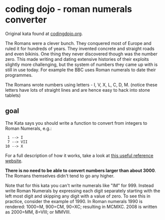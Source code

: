 # coding dojo - roman numerals converter

Original kata found at [codingdojo.org](http://codingdojo.org/cgi-bin/index.pl?KataRomanNumerals).

The Romans were a clever bunch. They conquered most of Europe and ruled it for hundreds of years. They invented concrete and straight roads and even bikinis. One thing they never discovered though was the number zero. This made writing and dating extensive histories of their exploits slightly more challenging, but the system of numbers they came up with is still in use today. For example the BBC uses Roman numerals to date their programmes.

The Romans wrote numbers using letters - I, V, X, L, C, D, M. (notice these letters have lots of straight lines and are hence easy to hack into stone tablets)

## goal

 The Kata says you should write a function to convert from integers to Roman Numerals, e.g.:
```
 1 --> I
 7 --> VII
10 --> X
```

For a full description of how it works, take a look at [this useful reference website](http://www.novaroma.org/via_romana/numbers.html).

**There is no need to be able to convert numbers larger than about 3000**. The Romans themselves didn't tend to go any higher.

Note that for this kata you can't write numerals like "IM" for 999. Instead write Roman Numerals by expressing each digit separately starting with the left most digit and skipping any digit with a value of zero. To see this in practice, consider the example of 1990. In Roman numerals 1990 is rendered: 1000=M, 900=CM, 90=XC; resulting in MCMXC. 2008 is written as 2000=MM, 8=VIII; or MMVIII. 
